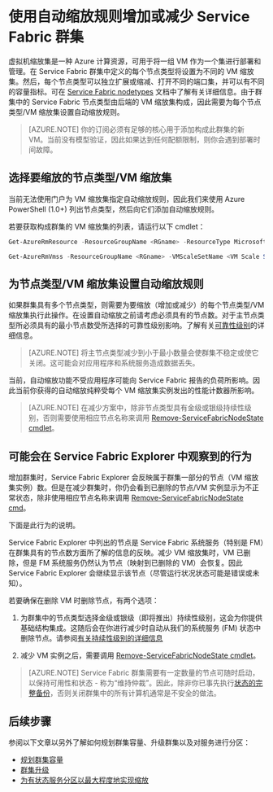 <properties
   pageTitle="扩展或缩减 Service Fabric 群集 | Azure"
   description="通过为每个节点类型/VM 缩放集设置自动缩放规则来增加或减少 Service Fabric 群集以满足需求。"
   services="service-fabric"
   documentationCenter=".net"
   authors="ChackDan"
   manager="timlt"
   editor=""/>

<tags
   ms.service="service-fabric"
   ms.date="05/04/2016"
   wacn.date="07/04/2016"/>


# 使用自动缩放规则增加或减少 Service Fabric 群集

虚拟机缩放集是一种 Azure 计算资源，可用于将一组 VM 作为一个集进行部署和管理。在 Service Fabric 群集中定义的每个节点类型将设置为不同的 VM 缩放集。然后，每个节点类型可以独立扩展或缩减、打开不同的端口集，并可以有不同的容量指标。可在 [Service Fabric nodetypes](/documentation/articles/service-fabric-cluster-nodetypes) 文档中了解有关详细信息。由于群集中的 Service Fabric 节点类型由后端的 VM 缩放集构成，因此需要为每个节点类型/VM 缩放集设置自动缩放规则。

>[AZURE.NOTE] 你的订阅必须有足够的核心用于添加构成此群集的新 VM。当前没有模型验证，因此如果达到任何配额限制，则你会遇到部署时间故障。

## 选择要缩放的节点类型/VM 缩放集

当前无法使用门户为 VM 缩放集指定自动缩放规则，因此我们来使用 Azure PowerShell (1.0+) 列出节点类型，然后向它们添加自动缩放规则。

若要获取构成群集的 VM 缩放集的列表，请运行以下 cmdlet：

```powershell
Get-AzureRmResource -ResourceGroupName <RGname> -ResourceType Microsoft.Network/VirtualMachineScaleSets

Get-AzureRmVmss -ResourceGroupName <RGname> -VMScaleSetName <VM Scale Set name>
```

## 为节点类型/VM 缩放集设置自动缩放规则

如果群集具有多个节点类型，则需要为要缩放（增加或减少）的每个节点类型/VM 缩放集执行此操作。在设置自动缩放之前请考虑必须具有的节点数。对于主节点类型所必须具有的最小节点数受所选择的可靠性级别影响。了解有关[可靠性级别](/documentation/articles/service-fabric-cluster-capacity)的详细信息。

>[AZURE.NOTE]  将主节点类型减少到小于最小数量会使群集不稳定或使它关闭。这可能会对应用程序和系统服务造成数据丢失。

当前，自动缩放功能不受应用程序可能向 Service Fabric 报告的负荷所影响。因此当前你获得的自动缩放纯粹受每个 VM 缩放集实例发出的性能计数器所影响。


>[AZURE.NOTE] 在减少方案中，除非节点类型具有金级或银级持续性级别，否则需要使用相应节点名称来调用 [Remove-ServiceFabricNodeState cmdlet](https://msdn.microsoft.com/zh-cn/library/azure/mt125993.aspx)。

## 可能会在 Service Fabric Explorer 中观察到的行为

增加群集时，Service Fabric Explorer 会反映属于群集一部分的节点（VM 缩放集实例）数。但是在减少群集时，你仍会看到已删除的节点/VM 实例显示为不正常状态，除非使用相应节点名称来调用 [Remove-ServiceFabricNodeState cmd](https://msdn.microsoft.com/zh-cn/library/mt125993.aspx)。

下面是此行为的说明。

Service Fabric Explorer 中列出的节点是 Service Fabric 系统服务（特别是 FM）在群集具有的节点数方面所了解的信息的反映。减少 VM 缩放集时，VM 已删除，但是 FM 系统服务仍然认为节点（映射到已删除的 VM）会恢复。因此 Service Fabric Explorer 会继续显示该节点（尽管运行状况状态可能是错误或未知）。

若要确保在删除 VM 时删除节点，有两个选项：

1) 为群集中的节点类型选择金级或银级（即将推出）持续性级别，这会为你提供基础结构集成。这随后会在你进行减少时自动从我们的系统服务 (FM) 状态中删除节点。请参阅[有关持续性级别的详细信息](/documentation/articles/service-fabric-cluster-capacity)

2) 减少 VM 实例之后，需要调用 [Remove-ServiceFabricNodeState cmdlet](https://msdn.microsoft.com/zh-cn/library/mt125993.aspx)。

>[AZURE.NOTE] Service Fabric 群集需要有一定数量的节点可随时启动，以保持可用性和状态 - 称为“维持仲裁”。因此，除非你已事先执行[状态的完整备份](/documentation/articles/service-fabric-reliable-services-backup-restore)，否则关闭群集中的所有计算机通常是不安全的做法。

## 后续步骤
参阅以下文章以另外了解如何规划群集容量、升级群集以及对服务进行分区：

- [规划群集容量](/documentation/articles/service-fabric-cluster-capacity)
- [群集升级](/documentation/articles/service-fabric-cluster-upgrade)
- [为有状态服务分区以最大程度地实现缩放](/documentation/articles/service-fabric-concepts-partitioning)

<!--Image references-->
[BrowseServiceFabricClusterResource]: ./media/service-fabric-cluster-scale-up-down/BrowseServiceFabricClusterResource.png
[ClusterResources]: ./media/service-fabric-cluster-scale-up-down/ClusterResources.png

<!---HONumber=Mooncake_0523_2016-->